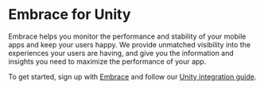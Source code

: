 # Embrace for Unity

Embrace helps you monitor the performance and stability of your mobile apps and keep your users happy. We provide unmatched visibility into the experiences your users are having, and give you the information and insights you need to maximize the performance of your app.

To get started, sign up with [Embrace](https://dash.embrace.io/) and follow our [Unity integration guide](https://embrace.io/docs/unity/integration/).